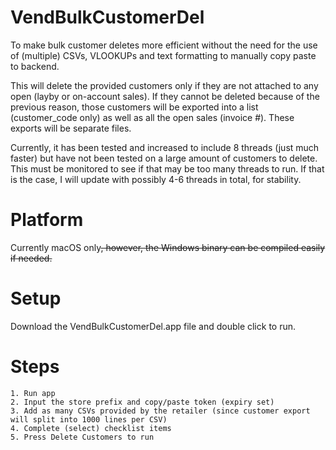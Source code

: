 # VendBulkCustomerDel

To make bulk customer deletes more efficient without the need for the use of (multiple) CSVs, VLOOKUPs and text formatting to manually copy paste to backend.

This will delete the provided customers only if they are not attached to any open (layby or on-account sales).  If they cannot be deleted because of the previous reason, those customers will be exported into a list (customer_code only) as well as all the open sales (invoice #). These exports will be separate files.

Currently, it has been tested and increased to include 8 threads (just much faster) but have not been tested on a large amount of customers to delete. This must be monitored to see if that may be too many threads to run. If that is the case, I will update with possibly 4-6 threads in total, for stability.


# Platform
Currently macOS only~~, however, the Windows binary can be compiled easily if needed.~~


# Setup
Download the VendBulkCustomerDel.app file and double click to run.


# Steps
    1. Run app
    2. Input the store prefix and copy/paste token (expiry set)
    3. Add as many CSVs provided by the retailer (since customer export will split into 1000 lines per CSV)
    4. Complete (select) checklist items
    5. Press Delete Customers to run
